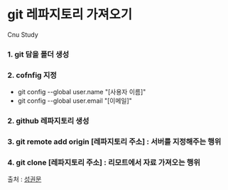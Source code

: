 # git 레파지토리 가져오기
Cnu Study

### 1. git 담을 폴더 생성 

### 2. cofnfig 지정 

 - git config --global user.name "[사용자 이름]"
 - git config --global user.email "[이메일]"

### 2. github 레파지토리 생성


### 3. git remote add origin [레파지토리 주소] : 서버를 지정해주는 행위


### 4. git clone [레파지토리 주소] : 리모트에서 자료 가져오는 행위

 


출처 : [성권문](https://github.com/artsung410)


